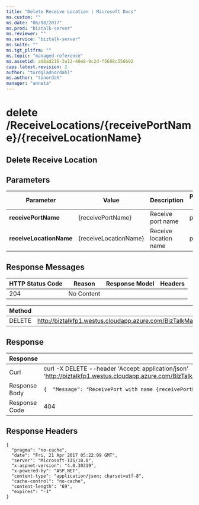 ```yaml
---
title: "Delete Receive Location | Microsoft Docs"
ms.custom: ""
ms.date: "06/08/2017"
ms.prod: "biztalk-server"
ms.reviewer: ""
ms.service: "biztalk-server"
ms.suite: ""
ms.tgt_pltfrm: ""
ms.topic: "managed-reference"
ms.assetid: ad8ad216-3a12-40e8-9c2d-f5608c556b92
caps.latest.revision: 2
author: "tordgladnordahl"
ms.author: "tonordah"
manager: "anneta"
---
```

# delete  /ReceiveLocations/{receivePortName}/{receiveLocationName}
## Delete Receive Location

Parameters
---
|Parameter|Value|Description|Parameter Type|Data Type|
|---|---|---|---|---|
|**receivePortName**|{receivePortName}|Receive port name|path|string|
|**receiveLocationName**|{receiveLocationName}|Receive location name|path|string|

Response Messages
---
|HTTP Status Code|Reason|Response Model|Headers|
|---|---|---|---|
|204|No Content|||

Method  | Request URL
------------- | -------------
DELETE  | http://biztalkfp1.westus.cloudapp.azure.com/BizTalkManagementService/ReceiveLocations/%7BreceivePortName%7D/%7BreceiveLocationName%7D


Response
---

| Response | Content          |
| ------------- | ----------- |
| Curl | curl -X DELETE --header 'Accept: application/json' 'http://biztalkfp1.westus.cloudapp.azure.com/BizTalkManagementService/ReceiveLocations/%7BreceivePortName%7D/%7BreceiveLocationName%7D'|
| Response Body | `{  "Message": "ReceivePort with name {receivePortName} does not exist." }`|
| Response Code | 404|

Response Headers
---
```
{
  "pragma": "no-cache",
  "date": "Fri, 21 Apr 2017 05:22:09 GMT",
  "server": "Microsoft-IIS/10.0",
  "x-aspnet-version": "4.0.30319",
  "x-powered-by": "ASP.NET",
  "content-type": "application/json; charset=utf-8",
  "cache-control": "no-cache",
  "content-length": "69",
  "expires": "-1"
}
```

